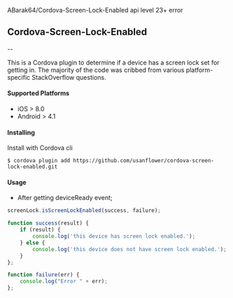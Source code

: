 ABarak64/Cordova-Screen-Lock-Enabled 
api level 23+ error 

## Cordova-Screen-Lock-Enabled
--

This is a Cordova plugin to determine if a device has a screen lock set for getting in. The majority of the code was cribbed from various platform-specific StackOverflow questions.

#### Supported Platforms

* iOS > 8.0
* Android > 4.1

#### Installing

Install with Cordova cli

    $ cordova plugin add https://github.com/usanflower/cordova-screen-lock-enabled.git
	
#### Usage

* After getting deviceReady event;

```javascript
screenLock.isScreenLockEnabled(success, failure);

function success(result) {
	if (result) {
		console.log('this device has screen lock enabled.');
	} else {
		console.log('this device does not have screen lock enabled.');
	}
};

function failure(err) {
	console.log("Error " + err);
};
```
